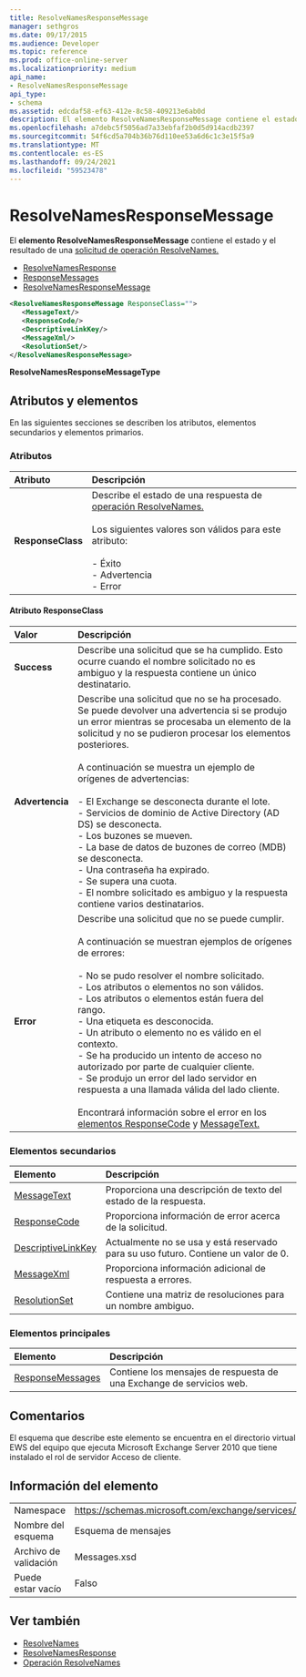 ```yaml
---
title: ResolveNamesResponseMessage
manager: sethgros
ms.date: 09/17/2015
ms.audience: Developer
ms.topic: reference
ms.prod: office-online-server
ms.localizationpriority: medium
api_name:
- ResolveNamesResponseMessage
api_type:
- schema
ms.assetid: edcdaf58-ef63-412e-8c58-409213e6ab0d
description: El elemento ResolveNamesResponseMessage contiene el estado y el resultado de una solicitud de operación ResolveNames.
ms.openlocfilehash: a7debc5f5056ad7a33ebfaf2b0d5d914acdb2397
ms.sourcegitcommit: 54f6cd5a704b36b76d110ee53a6d6c1c3e15f5a9
ms.translationtype: MT
ms.contentlocale: es-ES
ms.lasthandoff: 09/24/2021
ms.locfileid: "59523478"
---
```

# <a name="resolvenamesresponsemessage"></a>ResolveNamesResponseMessage

El **elemento ResolveNamesResponseMessage** contiene el estado y el resultado de una [solicitud de operación ResolveNames.](resolvenames-operation.md) 
  
- [ResolveNamesResponse](resolvenamesresponse.md) 
- [ResponseMessages](responsemessages.md)
- [ResolveNamesResponseMessage](resolvenamesresponsemessage.md)
  
```xml
<ResolveNamesResponseMessage ResponseClass="">
   <MessageText/>
   <ResponseCode/>
   <DescriptiveLinkKey/>
   <MessageXml/>
   <ResolutionSet/>
</ResolveNamesResponseMessage>
```

 **ResolveNamesResponseMessageType**
## <a name="attributes-and-elements"></a>Atributos y elementos

En las siguientes secciones se describen los atributos, elementos secundarios y elementos primarios.
  
### <a name="attributes"></a>Atributos

|**Atributo**|**Descripción**|
|:-----|:-----|
|**ResponseClass** <br/> | Describe el estado de una respuesta de [operación ResolveNames.](resolvenames-operation.md) <br/><br/>Los siguientes valores son válidos para este atributo:  <br/><br/>- Éxito  <br/>- Advertencia  <br/>- Error  <br/> |
   
#### <a name="responseclass-attribute"></a>Atributo ResponseClass

|**Valor**|**Descripción**|
|:-----|:-----|
|**Success** <br/> |Describe una solicitud que se ha cumplido. Esto ocurre cuando el nombre solicitado no es ambiguo y la respuesta contiene un único destinatario.  <br/> |
|**Advertencia** <br/> | Describe una solicitud que no se ha procesado. Se puede devolver una advertencia si se produjo un error mientras se procesaba un elemento de la solicitud y no se pudieron procesar los elementos posteriores. <br/><br/>A continuación se muestra un ejemplo de orígenes de advertencias:  <br/><br/>- El Exchange se desconecta durante el lote.  <br/>- Servicios de dominio de Active Directory (AD DS) se desconecta.  <br/>- Los buzones se mueven.  <br/>- La base de datos de buzones de correo (MDB) se desconecta.  <br/>- Una contraseña ha expirado.  <br/>- Se supera una cuota.  <br/>- El nombre solicitado es ambiguo y la respuesta contiene varios destinatarios.  <br/> |
|**Error** <br/> | Describe una solicitud que no se puede cumplir. <br/><br/>A continuación se muestran ejemplos de orígenes de errores:  <br/><br/>- No se pudo resolver el nombre solicitado.  <br/>- Los atributos o elementos no son válidos.  <br/>- Los atributos o elementos están fuera del rango.  <br/>- Una etiqueta es desconocida.  <br/>- Un atributo o elemento no es válido en el contexto.  <br/>- Se ha producido un intento de acceso no autorizado por parte de cualquier cliente.  <br/>- Se produjo un error del lado servidor en respuesta a una llamada válida del lado cliente.  <br/>  <br/>Encontrará información sobre el error en los [elementos ResponseCode](responsecode.md) y [MessageText.](messagetext.md)  <br/> |
   
### <a name="child-elements"></a>Elementos secundarios

|**Elemento**|**Descripción**|
|:-----|:-----|
|[MessageText](messagetext.md) <br/> |Proporciona una descripción de texto del estado de la respuesta.  <br/> |
|[ResponseCode](responsecode.md) <br/> |Proporciona información de error acerca de la solicitud.  <br/> |
|[DescriptiveLinkKey](descriptivelinkkey.md) <br/> |Actualmente no se usa y está reservado para su uso futuro. Contiene un valor de 0.  <br/> |
|[MessageXml](messagexml.md) <br/> |Proporciona información adicional de respuesta a errores.  <br/> |
|[ResolutionSet](resolutionset.md) <br/> |Contiene una matriz de resoluciones para un nombre ambiguo.  <br/> |
   
### <a name="parent-elements"></a>Elementos principales

|**Elemento**|**Descripción**|
|:-----|:-----|
|[ResponseMessages](responsemessages.md) <br/> |Contiene los mensajes de respuesta de una Exchange de servicios web.  <br/> |
   
## <a name="remarks"></a>Comentarios

El esquema que describe este elemento se encuentra en el directorio virtual EWS del equipo que ejecuta Microsoft Exchange Server 2010 que tiene instalado el rol de servidor Acceso de cliente.
  
## <a name="element-information"></a>Información del elemento

|||
|:-----|:-----|
|Namespace  <br/> |https://schemas.microsoft.com/exchange/services/2006/messages  <br/> |
|Nombre del esquema  <br/> |Esquema de mensajes  <br/> |
|Archivo de validación  <br/> |Messages.xsd  <br/> |
|Puede estar vacío  <br/> |Falso  <br/> |
   
## <a name="see-also"></a>Ver también

- [ResolveNames](resolvenames.md)
- [ResolveNamesResponse](resolvenamesresponse.md)
- [Operación ResolveNames](resolvenames-operation.md)

